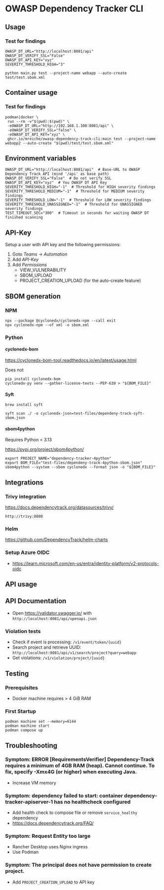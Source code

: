 # OWASP Dependency Tracker CLI

## Usage

### Test for findings

```shell
OWASP_DT_URL="http://localhost:8081/api"
OWASP_DT_VERIFY_SSL="False"
OWASP_DT_API_KEY="xyz"
SEVERITY_THRESHOLD_HIGH="3"

python main.py test --project-name webapp --auto-create test/test.sbom.xml
```

## Container usage

### Test for findings
```shell
podman|docker \
 run --rm -v"$(pwd):$(pwd)" \
 -eOWASP_DT_URL="http://192.168.1.100:8081/api" \
 -eOWASP_DT_VERIFY_SSL="false" \
 -eOWASP_DT_API_KEY="xyz" \
 ghcr.io/mreiche/owasp-dependency-track-cli:main test --project-name webapp2 --auto-create "$(pwd)/test/test.sbom.xml"
```

## Environment variables
```shell
OWASP_DT_URL="http://localhost:8081/api"  # Base-URL to OWASP Dependency Track API (mind '/api' as base path)
OWASP_DT_VERIFY_SSL="False"  # Do not verify SSL
OWASP_DT_API_KEY="xyz"  # You OWASP DT API Key
SEVERITY_THRESHOLD_HIGH="-1"  # Threshold for HIGH severity findings
SEVERITY_THRESHOLD_MEDIUM="-1"  # Threshold for MEDIUM severity findings
SEVERITY_THRESHOLD_LOW="-1"  # Threshold for LOW severity findings
SEVERITY_THRESHOLD_UNASSIGNED="-1"  # Threshold for UNASSIGNED severity findings
TEST_TIMEOUT_SEC="300"  # Timeout in seconds for waiting OWASP DT finished scanning
```

## API-Key

Setup a user with API key and the following permissions:

1. Goto *Teams* -> *Automation*
1. Add *API-Key*
1. Add *Permissions*
   - VIEW_VULNERABILITY
   - SBOM_UPLOAD
   - PROJECT_CREATION_UPLOAD (for the auto-create feature)


## SBOM generation

### NPM

```shell
npx --package @cyclonedx/cyclonedx-npm --call exit
npx cyclonedx-npm --of xml -o sbom.xml
```

### Python

#### cyclonedx-bom
https://cyclonedx-bom-tool.readthedocs.io/en/latest/usage.html

Does not 

```shell
pip install cyclonedx-bom
cyclonedx-py venv --gather-license-texts --PEP-639 > "${BOM_FILE}"
```

#### Syft

```shell
brew install syft

syft scan ./ -o cyclonedx-json=test-files/dependeny-track-syft-sbom.json
```

#### sbom4python

Requires Python < 3.13

https://pypi.org/project/sbom4python/
```shell
export PROJECT_NAME="dependency-tracker-4python"
export BOM_FILE="test-files/dependeny-track-4python-sbom.json"
sbom4python --system --sbom cyclonedx --format json -o "${BOM_FILE}"
```

## Integrations

### Trivy integration

https://docs.dependencytrack.org/datasources/trivy/
```text
http://trivy:8080
```

### Helm

https://github.com/DependencyTrack/helm-charts


### Setup Azure OIDC

- https://learn.microsoft.com/en-us/entra/identity-platform/v2-protocols-oidc

## API usage

## API Documentation

- Open https://validator.swagger.io/ with `http://localhost:8081/api/openapi.json`

### Violation tests
- Check if event is processing: `/v1/event/token/{uuid}`
- Search project and retrieve UUID: `http://localhost:8081/api/v1/search/project?query=webapp`
- Get violations: `/v1/violation/project/{uuid}`

## Testing
### Prerequisites

- Docker machine requires > 4 GiB RAM

### First Startup
```shell
podman machine set --memory=6144
podman machine start
podman compose up
```

## Troubleshooting

### Symptom: ERROR [RequirementsVerifier] Dependency-Track requires a minimum of 4GB RAM (heap). Cannot continue. To fix, specify -Xmx4G (or higher) when executing Java.
- Increase VM memory

### Symptom: dependency failed to start: container dependency-tracker-apiserver-1 has no healthcheck configured
- Add health check to compose file or remove `service_healthy` dependency
- https://docs.dependencytrack.org/FAQ/

### Symptom: Request Entity too large
- Rancher Desktop uses Nginx ingress
- Use Podman

### Symptom: The principal does not have permission to create project.
- Add `PROJECT_CREATION_UPLOAD` to API key
